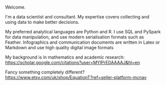 <!---
AntonyRLee/AntonyRLee is a ✨ special ✨ repository because its `README.md` (this file) appears on your GitHub profile.
You can click the Preview link to take a look at your changes.
--->

Welcome. 

I'm a data scientist and consultant. My expertise covers collecting and using data to make better decisions. 


My preferred analytical languages are Python and R. I use SQL and PySpark for data manipulation, and use modern serialisation formats such as Feather. 
Infographics and communication documents are written in Latex or Markdown and use high quality digital image formats

My background is in mathematics and academic research: https://scholar.google.com/citations?user=MYlPrE0AAAAJ&hl=en

Fancy something completely different? https://www.etsy.com/uk/shop/EquationT?ref=seller-platform-mcnav
